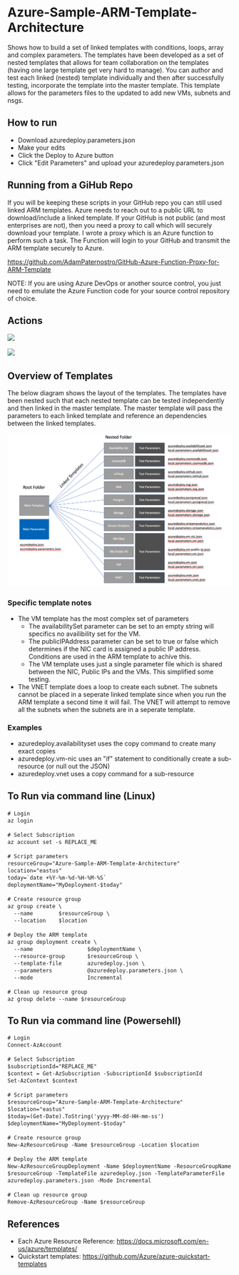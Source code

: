 # Azure-Sample-ARM-Template-Architecture
Shows how to build a set of linked templates with conditions, loops, array and complex parameters.  The templates have been developed as a set of nested templates that allows for team collaboration on the templates (having one large template get very hard to manage).  You can author and test each linked (nested) template individually and then after successfully testing, incorporate the template into the master template.  This template allows for the parameters files to the updated to add new VMs, subnets and nsgs.


## How to run
* Download azuredeploy.parameters.json
* Make your edits
* Click the Deploy to Azure button
* Click "Edit Parameters" and upload your azuredeploy.parameters.json

## Running from a GiHub Repo
If you will be keeping these scripts in your GitHub repo you can still used linked ARM templates.  Azure needs to reach out to a public URL to download/include a linked template.  If your GitHub is not public (and most enterprises are not), then you need a proxy to call which will securely download your template.  I wrote a proxy which is an Azure function to perform such a task. The Function will  login to your GitHub and transmit the ARM template securely to Azure.

https://github.com/AdamPaternostro/GitHub-Azure-Function-Proxy-for-ARM-Template

NOTE: If you are using Azure DevOps or another source control, you just need to emulate the Azure Function code for your source control repository of choice.

## Actions
<a href="http://armviz.io/#/?load=https%3A%2F%2Fraw.githubusercontent.com%2Fadampaternostro%2FAzure-Sample-ARM-Template-Architecture%2Fmaster%2Fazuredeploy.json" target="_blank"><img src="http://armviz.io/visualizebutton.png"/></a>

<a href="https://portal.azure.com/#create/Microsoft.Template/uri/https%3A%2F%2Fraw.githubusercontent.com%2Fadampaternostro%2FAzure-Sample-ARM-Template-Architecture%2Fmaster%2Fazuredeploy.json" target="_blank">
    <img src="http://azuredeploy.net/deploybutton.png"/> 
</a>

## Overview of Templates
The below diagram shows the layout of the templates.  The templates have been nested such that each nested template can be tested independently and then linked in the master template.  The master template will pass the parameters to each linked template and reference an dependencies between the linked templates.

![alt tag](https://raw.githubusercontent.com/adampaternostro/Azure-Sample-ARM-Template-Architecture/master/ARM-Architecture.png)

### Specific template notes
*  The VM template has the most complex set of parameters
   *  The availabilitySet parameter can be set to an empty string will specifics no availibility set for the VM.
   *  The publicIPAddress parameter can be set to true or false which determines if the NIC card is assigned a public IP address.  Conditions are used in the ARM template to achive this.
   *  The VM template uses just a single parameter file which is shared between the NIC, Public IPs and the VMs.  This simplified some testing.
*  The VNET template does a loop to create each subnet.  The subnets cannot be placed in a seperate linked template since when you run the ARM template a second time it will fail.  The VNET will attempt to remove all the subnets when the subnets are in a seperate template.


### Examples
* azuredeploy.availabilityset uses the copy command to create many exact copies
* azuredeploy.vm-nic uses an "if" statement to conditionally create a sub-resource (or null out the JSON)
* azuredeploy.vnet uses a copy command for a sub-resource


## To Run via command line (Linux)
```
# Login
az login

# Select Subscription
az account set -s REPLACE_ME

# Script parameters
resourceGroup="Azure-Sample-ARM-Template-Architecture"
location="eastus"
today=`date +%Y-%m-%d-%H-%M-%S`
deploymentName="MyDeployment-$today"

# Create resource group
az group create \
  --name        $resourceGroup \
  --location    $location

# Deploy the ARM template
az group deployment create \
  --name                 $deploymentName \
  --resource-group       $resourceGroup \
  --template-file        azuredeploy.json \
  --parameters           @azuredeploy.parameters.json \
  --mode                 Incremental

# Clean up resource group
az group delete --name $resourceGroup
```


## To Run via command line (Powersehll)
```
# Login
Connect-AzAccount

# Select Subscription
$subscriptionId="REPLACE_ME"
$context = Get-AzSubscription -SubscriptionId $subscriptionId
Set-AzContext $context

# Script parameters
$resourceGroup="Azure-Sample-ARM-Template-Architecture"
$location="eastus"
$today=(Get-Date).ToString('yyyy-MM-dd-HH-mm-ss')
$deploymentName="MyDeployment-$today"

# Create resource group
New-AzResourceGroup -Name $resourceGroup -Location $location

# Deploy the ARM template
New-AzResourceGroupDeployment -Name $deploymentName -ResourceGroupName $resourceGroup -TemplateFile azuredeploy.json -TemplateParameterFile azuredeploy.parameters.json -Mode Incremental

# Clean up resource group
Remove-AzResourceGroup -Name $resourceGroup 
```



## References
* Each Azure Resource Reference: https://docs.microsoft.com/en-us/azure/templates/
* Quickstart templates: https://github.com/Azure/azure-quickstart-templates
